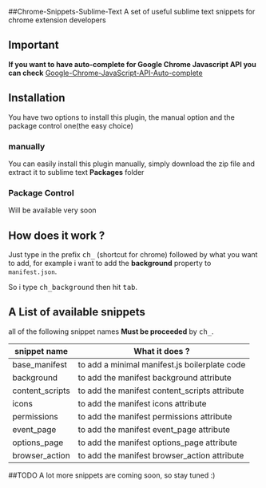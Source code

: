 ##Chrome-Snippets-Sublime-Text
A set of useful sublime text snippets for chrome extension
developers

## Important 
**If you want to have auto-complete for Google Chrome Javascript API you can check** [Google-Chrome-JavaScript-API-Auto-complete](https://github.com/ismnoiet/Google-Chrome-JavaScript-API-Auto-complete)
## Installation
You have two options to install this plugin,
the manual option and the package control one(the easy choice)

### manually
You can easily install this plugin manually, simply download the zip file and extract it to sublime text   **Packages** folder

### Package Control
Will be available very soon

## How does it work ?
Just type in the prefix <kbd>ch_</kbd> (shortcut for chrome) followed by what you want to add,
for example i want to add the **background** property to ``manifest.json``.

So i type
<kbd>ch_background</kbd> then hit <kbd>tab</kbd>.

## A List of available snippets
all of the following snippet names **Must be proceeded** by <kbd>ch_</kbd>.

snippet name  | What it does ?
------------- | -------------
base_manifest  | to add a minimal manifest.js boilerplate code  
background  | to add the manifest background attribute
content_scripts  | to add the manifest content_scripts attribute
icons  | to add the manifest icons attribute
permissions  | to add the manifest permissions attribute
event_page  | to add the manifest event_page attribute
options_page    | to add the manifest options_page attribute
browser_action    | to add the manifest browser_action attribute

##TODO
A lot more snippets are coming soon, so stay tuned :)
